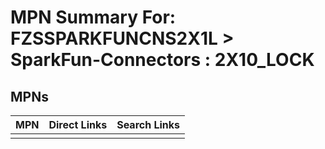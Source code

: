



# MPN Summary For: FZSSPARKFUNCNS2X1L > SparkFun-Connectors : 2X10_LOCK

## MPNs
  

|MPN|Direct Links|Search Links|
| :--- | :--- | :--- |
||||
